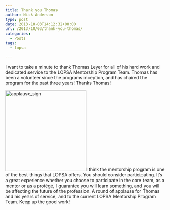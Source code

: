 ```yaml
---
title: Thank you Thomas
author: Nick Anderson
type: post
date: 2013-10-03T14:12:32+00:00
url: /2013/10/03/thank-you-thomas/
categories:
  - Posts
tags:
  - lopsa

---
```

I want to take a minute to thank Thomas Leyer for all of his hard work and dedicated service to the LOPSA Mentorship Program Team. Thomas has been a volunteer since the programs inception, and has chaired the program for the past three years! Thanks Thomas!

[<img class="alignright size-full wp-image-1194" alt="applause_sign" src="http://www.cmdln.org/images/wp-content/uploads/2013/10/applause_sign.jpg" width="254" height="255" srcset="http://www.cmdln.org/images/wp-content/uploads/2013/10/applause_sign.jpg 254w, http://www.cmdln.org/images/wp-content/uploads/2013/10/applause_sign-150x150.jpg 150w" sizes="(max-width: 254px) 100vw, 254px" />][1]I think the mentorship program is one of the best things that LOPSA offers. You should consider participating. It&#8217;s a great experience whether you choose to participate in the core team, as a mentor or as a <span>protégé, I guarantee you will learn something, and you will be affecting the future of the profession. A round of applause for Thomas and his years of service, and to the current LOPSA Mentorship Program Team. Keep up the good work!<br /> </span>

 [1]: http://www.cmdln.org/images/wp-content/uploads/2013/10/applause_sign.jpg
